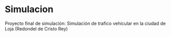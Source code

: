 # Simulacion
Proyecto final de simulación: Simulación de trafico vehicular en la ciudad de Loja (Redondel de Cristo Rey)
